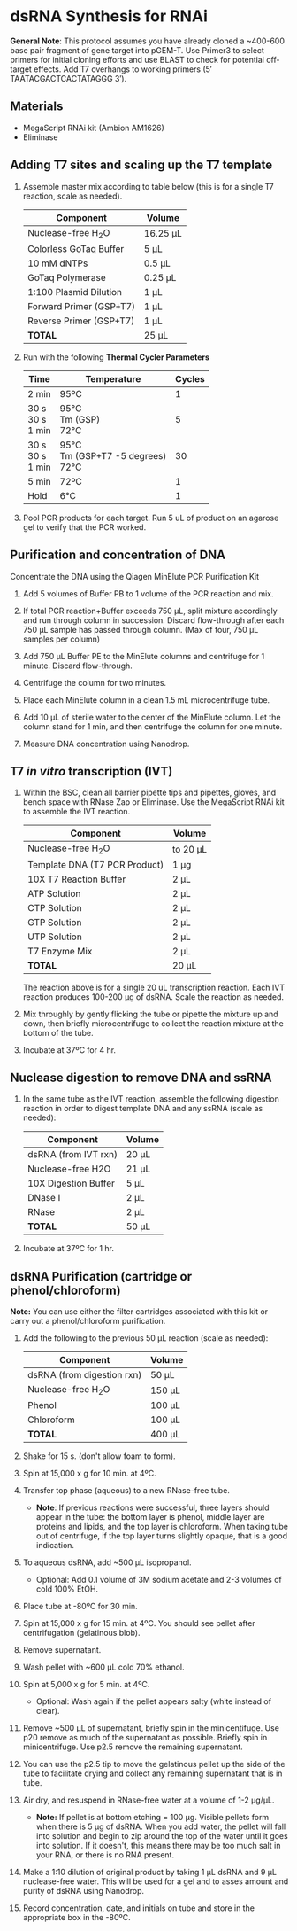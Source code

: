 # dsRNA Synthesis for RNAi

**General Note**: This protocol assumes you have already cloned a ~400-600 base pair fragment of gene target into pGEM-T. Use Primer3 to select primers for initial cloning efforts and use BLAST to check for potential off-target effects. Add T7 overhangs to working primers (5′ TAATACGACTCACTATAGGG 3′).

## Materials

  - MegaScript RNAi kit (Ambion AM1626)
  - Eliminase

## Adding T7 sites and scaling up the T7 template

1. Assemble master mix according to table below (this is for a single T7 reaction, scale as needed).

    |  Component | Volume |
    |--------------|---------|
    |Nuclease-free H<sub>2</sub>O | 16.25 µL |
    |Colorless GoTaq Buffer |5 µL |
    |10 mM dNTPs| 0.5 µL |
    |GoTaq Polymerase| 0.25 µL |
    |1:100 Plasmid Dilution| 1 µL |
    |Forward Primer (GSP+T7)| 1 µL |
    |Reverse Primer (GSP+T7)| 1 µL |
    |**TOTAL** | 25 µL |

2. Run with the following **Thermal Cycler Parameters**

    |  Time  | Temperature | Cycles |
    |--------|-------------|--------|
    | 2 min      | 95ºC        | 1      |
    | 30 s <br> 30 s <br> 1 min | 95°C <br> Tm (GSP) <br> 72°C | <br> 5 <br> <br>|
    | 30 s <br> 30 s <br> 1 min | 95°C <br> Tm (GSP+T7 -5 degrees) <br> 72°C | <br> 30 <br> <br>|
    | 5 min      | 72ºC        | 1      |
    | Hold       | 6°C         | 1      |

3. Pool PCR products for each target. Run 5 uL of product on an agarose gel to verify that the PCR worked.

## Purification and concentration of DNA
Concentrate the DNA using the Qiagen MinElute PCR Purification Kit

1. Add 5 volumes of Buffer PB to 1 volume of the PCR reaction and mix.

2. If total PCR reaction+Buffer exceeds 750 µL, split mixture accordingly and run through column in succession. Discard flow-through after each 750 µL sample has passed through column. (Max of four, 750 µL samples per column)

3. Add 750 µL Buffer PE to the MinElute columns and centrifuge for 1 minute. Discard flow-through.

4. Centrifuge the column for two minutes.

5. Place each MinElute column in a clean 1.5 mL microcentrifuge tube.

6. Add 10 µL of sterile water to the center of the MinElute column. Let the column stand for 1 min, and then centrifuge the column for one minute.

7. Measure DNA concentration using Nanodrop.

## T7 *in vitro* transcription (IVT)

1. Within the BSC, clean all barrier pipette tips and pipettes, gloves, and bench space with RNase Zap or Eliminase. Use the MegaScript RNAi kit to assemble the IVT reaction.

    |  Component | Volume |
    |--------------|---------|
    |Nuclease-free H<sub>2</sub>O | to 20 µL |
    |Template DNA (T7 PCR Product)|1 µg |
    |10X T7 Reaction Buffer| 2 µL |
    |ATP Solution| 2 µL |
    |CTP Solution| 2 µL |
    |GTP Solution| 2 µL |
    |UTP Solution| 2 µL |
    |T7 Enzyme Mix| 2 µL |
    |**TOTAL** | 20 µL |

    The reaction above is for a single 20 uL transcription reaction. Each IVT reaction produces 100-200 µg of dsRNA. Scale the reaction as needed.

2. Mix throughly by gently flicking the tube or pipette the mixture up and down, then briefly microcentrifuge to collect the reaction mixture at the bottom of the tube.

3. Incubate at 37ºC for 4 hr.

## Nuclease digestion to remove DNA and ssRNA

1. In the same tube as the IVT reaction, assemble the following digestion reaction in order to digest template DNA and any ssRNA (scale as needed):

    |  Component | Volume |
    |--------------|------|
    |dsRNA (from IVT rxn) | 20 µL |
    |Nuclease-free H2O|21 µL |
    |10X Digestion Buffer| 5 µL |
    |DNase I| 2 µL |
    |RNase| 2 µL |
    |**TOTAL**  | 50 µL |

2. Incubate at 37ºC for 1 hr.

## dsRNA Purification (cartridge or phenol/chloroform)

**Note:** You can use either the filter cartridges associated with this kit or carry out a phenol/chloroform purification.

1. Add the following to the previous 50 µL reaction (scale as needed):

    |  Component | Volume |
    |--------------|---------|
    |dsRNA (from digestion rxn) | 50 µL |
    |Nuclease-free H<sub>2</sub>O|150 µL |
    |Phenol| 100 µL |
    |Chloroform| 100 µL |
    | **TOTAL** | 400 µL |

2. Shake for 15 s. (don't allow foam to form).

3. Spin at 15,000 x g for 10 min. at 4ºC.

4. Transfer top phase (aqueous) to a new RNase-free tube.
    - **Note**: If previous reactions were successful, three layers should appear in the tube: the bottom layer is phenol, middle layer are proteins and lipids, and the top layer is chloroform. When taking tube out of centrifuge, if the top layer turns slightly opaque, that is a good indication.

5. To aqueous dsRNA, add ~500 µL isopropanol.

    - Optional: Add 0.1 volume of 3M sodium acetate and 2-3 volumes of cold 100% EtOH.

6. Place tube at -80ºC for 30 min.

7. Spin at 15,000 x g for 15 min. at 4ºC. You should see pellet after centrifugation (gelatinous blob).

8. Remove supernatant.

9. Wash pellet with ~600 µL cold 70% ethanol.

10. Spin at 5,000 x g for 5 min. at 4ºC.

    - Optional: Wash again if the pellet appears salty (white instead of clear).

11. Remove ~500 µL of supernatant, briefly spin in the minicentifuge. Use p20 remove as much of the supernatant as possible. Briefly spin in minicentrifuge. Use p2.5 remove the remaining supernatant.

12. You can use the p2.5 tip to move the gelatinous pellet up the side of the tube to facilitate drying and collect any remaining supernatant that is in tube.

13. Air dry, and resuspend in RNase-free water at a volume of 1-2 µg/µL.

    - **Note:** If pellet is at bottom etching = 100 µg. Visible pellets form when there is 5 µg of dsRNA. When you add water, the pellet will fall into solution and begin to zip around the top of the water until it goes into solution. If it doesn't, this means there may be too much salt in your RNA, or there is no RNA present.

14. Make a 1:10 dilution of original product by taking 1 µL dsRNA and 9 µL nuclease-free water. This will be used for a gel and to asses amount and purity of dsRNA using Nanodrop.

15. Record concentration, date, and initials on tube and store in the appropriate box in the -80ºC.
